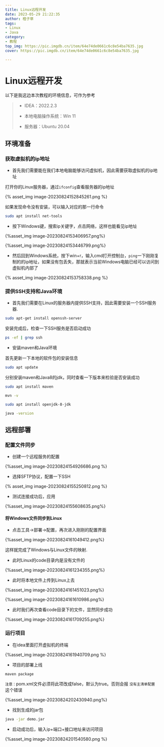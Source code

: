 ```yaml
---
title: Linux远程开发
date: 2023-05-29 21:22:35
author: 橙子草
tags:
- Linux
- Java
category:
- 教程
top_img: https://pic.imgdb.cn/item/64e74de0661c6c8e54ba7635.jpg
cover: https://pic.imgdb.cn/item/64e74de0661c6c8e54ba7635.jpg

---
```


# Linux远程开发



以下是我这边本次教程的环境信息，可作为参考

> - IDEA：2022.2.3
>
> - 本地电脑操作系统：Win 11
>
> - 服务器：Ubuntu 20.04

## 环境准备

### 获取虚拟机的ip地址

- 首先我们需要能在我们本地电脑能够访问虚拟机，因此需要获取虚拟机的ip地址

打开你的Linux服务器，通过`ifconfig`查看服务器的ip地址

{% asset_img image-20230824152845261.png %}

如果发现命令没有安装，可以输入对应的那一行命令

```bash
sudo apt install net-tools
```

- 按下Windows键，搜索ip关键字，点击网络，这样也能看见ip地址

{%asset_img image-20230824153406957.png%}

{%asset_img image-20230824153446799.png%}

- 然后回到Windows系统，按下win+r，输入cmd打开控制台，`ping`一下刚刚复制的的ip地址，如果没有包丢失，那就表示当前Windows电脑已经可以访问到虚拟机内部了

{% asset_img image-20230824153758338.png %}

### 提供SSH支持和Java环境

- 首先我们需要在Linux的服务器内提供SSH支持，因此需要安装一个SSH服务器.

```bash
sudo apt-get install openssh-server
```

安装完成后，检查一下SSH服务是否启动成功

```bash
ps -ef | grep ssh
```

- 安装maven和Java环境

首先更新一下本地的软件包的安装信息

```bash
sudo apt update
```

分别安装maven和Java8的jdk，同时查看一下版本来检验是否安装成功

```bash
sudo apt install maven

mvn -v

sudo apt install openjdk-8-jdk

java -version
```

## 远程部署

### 配置文件同步

- 创建一个远程服务的配置

{%asset_img image-20230824154926686.png %}

- 选择SFTP协议，配置一下SSH

{% asset_img image-20230824155250812.png %}

- 测试连接成功后，应用

{%asset_img image-20230824155608635.png%}

#### 将Windows文件同步到Linux

- 点击工具->部署->配置，再次进入刚刚的配置界面

{%asset_img image-20230824161049412.png%}

这样就完成了Windows与Linux文件的映射.

- 此时Linux的code目录内是没有文件的

{%asset_img image-20230824161234355.png%}

- 此时将本地文件上传到Linux上去

{%asset_img image-20230824161451023.png%}

{%asset_img image-20230824161610986.png%}

- 此时我们再次查看code目录下的文件，显然同步成功

{%asset_img image-20230824161709255.png%}

### 运行项目

- 在idea里面打开虚拟机的终端

{%asset_img image-20230824161940709.png %}

- 项目的部署上线

```bash
maven package
```

`注意：`pom.xml文件必须将此项改成false，默认为true。否则会报 `没有主清单配置` 这个错误

{%asset_img image-20230824202430940.png%}

- 找到生成的jar包

```bash
java -jar demo.jar
```

- 启动成功后，输入ip+端口+接口地址来访问项目

{%asset_img image-20230824201540580.png %}
